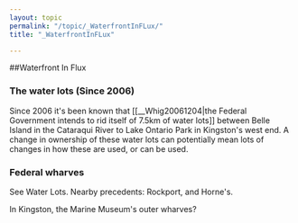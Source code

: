 ```yaml
---
layout: topic
permalink: "/topic/_WaterfrontInFLux/"
title: "_WaterfrontInFLux"

---
```


##Waterfront In Flux
<h3>The water lots (Since 2006)</h3>
Since 2006 it's been known that [[__Whig20061204|the Federal Government intends to rid itself of 7.5km of water lots]] between Belle Island in the Cataraqui River to Lake Ontario Park in Kingston's west end. A change in ownership of these water lots can potentially mean lots of changes in how these are used, or can be used.


<h3>Federal wharves</h3>
See Water Lots.  Nearby precedents: Rockport, and Horne's.

In Kingston, the Marine Museum's outer wharves?


<!-- <h3>Parking at the King St filtration plant<br>(since 2008)</h3>A waterside parking area is being arbitrarily managed, sometimes open, sometimes gated.  This really affects board/kite sailors, but other park users as well.  Getting a straight answer on this from **Utilities Kingston** is apparently too much to ask. -->

